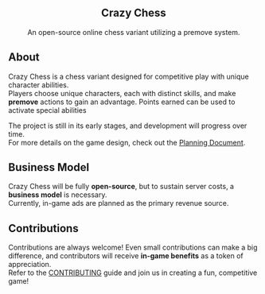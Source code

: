<div align="center">
    <h2>Crazy Chess</h2>
    <p>An open-source online chess variant utilizing a premove system.</p>
</div>

## About  

Crazy Chess is a chess variant designed for competitive play with unique character abilities.  
Players choose unique characters, each with distinct skills, and make **premove** actions to gain an advantage. Points earned can be used to activate special abilities

The project is still in its early stages, and development will progress over time.  
For more details on the game design, check out the [Planning Document](https://github.com/not-blond-beard/crazy-chess/wiki/Planning).  

## Business Model  

Crazy Chess will be fully **open-source**, but to sustain server costs, a **business model** is necessary.  
Currently, in-game ads are planned as the primary revenue source.  

## Contributions  

Contributions are always welcome! Even small contributions can make a big difference, and contributors will receive **in-game benefits** as a token of appreciation.  
Refer to the [CONTRIBUTING](./CONTRIBUTING.md) guide and join us in creating a fun, competitive game!  
